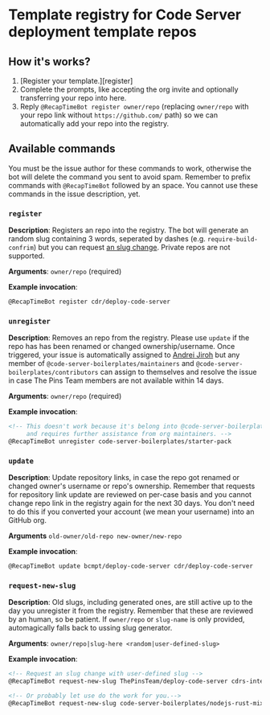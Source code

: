 # Template registry for Code Server deployment template repos

## How it's works?

1. [Register your template.][register]
2. Complete the prompts, like accepting the org invite and optionally transferring your repo into here.
3. Reply `@RecapTimeBot register owner/repo` (replacing `owner/repo` with your repo link without `https://github.com/`
path) so we can automatically add your repo into the registry.

## Available commands

You must be the issue author for these commands to work, otherwise the bot will
delete the command you sent to avoid spam. Remember to prefix commands with `@RecapTimeBot`
followed by an space. You cannot use these commands in the issue description, yet.

### `register`

**Description**: Registers an repo into the registry. The bot will generate an random slug
containing 3 words, seperated by dashes (e.g. `require-build-confrim`) but you can request
[an slug change](#request-new-slug). Private repos are not supported.

**Arguments**: `owner/repo` (required)

**Example invocation**:

```md
@RecapTimeBot register cdr/deploy-code-server
```

### `unregister`

**Description**: Removes an repo from the registry. Please use `update` if the repo has
has been renamed or changed ownership/username. Once triggered, your issue is automatically
assigned to [Andrei Jiroh](https://github.com/AndreiJirohHaliliDev2006) but any member of
`@code-server-boilerplates/maintainers` and `@code-server-boilerplates/contributors` can assign
to themselves and resolve the issue in case The Pins Team members are not available within 14 days.

**Arguments**: `owner/repo` (required)

**Example invocation**:

```md
<!-- This doesn't work because it's belong into @code-server-boilerplates,
     and requires further assistance from org maintainers. -->
@RecapTimeBot unregister code-server-boilerplates/starter-pack
```

### `update`

**Description**: Update repository links, in case the repo got renamed or changed owner's username or repo's ownership.
Remember that requests for repository link update are reviewed on per-case basis and you cannot change repo link in the
registry again for the next 30 days. You don't need to do this if you converted your account (we mean your username)
into an GitHub org.

**Arguments** `old-owner/old-repo new-owner/new-repo`

**Example invocation**:

```md
@RecapTimeBot update bcmpt/deploy-code-server cdr/deploy-code-server
```

### `request-new-slug`

**Description**: Old slugs, including generated ones, are still active up to the day you unregister it from the registry.
Remember that these are reviewed by an human, so be patient. If `owner/repo` or `slug-name` is only provided, automagically
falls back to ussing slug generator.

**Arguments**: `owner/repo|slug-here <random|user-defined-slug>`

**Example invocation**:

```md
<!-- Request an slug change with user-defined slug -->
@RecapTimeBot request-new-slug ThePinsTeam/deploy-code-server cdrs-internal-thepinsteam

<!-- Or probably let use do the work for you.-->
@RecapTimeBot request-new-slug code-server-boilerplates/nodejs-rust-mix
```
